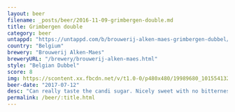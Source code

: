 ```yaml
---
layout: beer
filename: _posts/beer/2016-11-09-grimbergen-double.md
title: Grimbergen double
category: beer
untappd: "https://untappd.com/b/brouwerij-alken-maes-grimbergen-dubbel/7364"
country: "Belgium"
brewery: "Brouwerij Alken-Maes"
breweryURL: "/brewery/brouwerij-alken-maes.html"
style: "Belgian Dubbel"
score: 8
img: https://scontent.xx.fbcdn.net/v/t1.0-0/p480x480/19989680_10155413268918745_3410345117602999225_n.jpg?_nc_cat=100&_nc_ht=scontent.xx&oh=17ef82debdfd7efc52dfb837a1b65a89&oe=5D80AEEB
beer-date: "2017-07-12"
desc: "Can really taste the candi sugar. Nicely sweet with no bitterness. Surprisingly easy to drink"
permalink: /beer/:title.html
---
```

